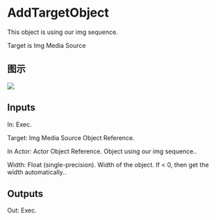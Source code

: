 # AddTargetObject

This object is using our img sequence.

Target is Img Media Source

## 图示

![]($-20221218-19164515.png)

## Inputs

In: Exec.

Target: Img Media Source Object Reference.

In Actor: Actor Object Reference. Object using our img sequence..

Width: Float (single-precision). Width of the object. If < 0, then get the width automatically..  

## Outputs

Out: Exec.

